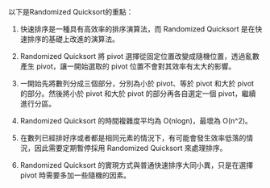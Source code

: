 

以下是Randomized Quicksort的重點：

1. 快速排序是一種具有高效率的排序演算法，而 Randomized Quicksort 是在快速排序的基礎上改進的演算法。

2. Randomized Quicksort 將 pivot 選擇從固定位置改變成隨機位置，透過亂數產生 pivot，讓一開始選取的 pivot 位置不會對其效率有太大的影響。

3. 一開始先將數列分成三個部分，分別為小於 pivot、等於 pivot 和大於 pivot 的部分。然後將小於 pivot 和大於 pivot 的部分再各自選定一個 pivot，繼續進行分區。

4. Randomized Quicksort 的時間複雜度平均為 O(nlogn)，最壞為 O(n^2)。

5. 在數列已經排好序或者都是相同元素的情況下，有可能會發生效率低落的情況，因此需要定期暫停採用 Randomized Quicksort 來處理排序。

6. Randomized Quicksort 的實現方式與普通快速排序大同小異，只是在選擇 pivot 時需要多加一些隨機的因素。